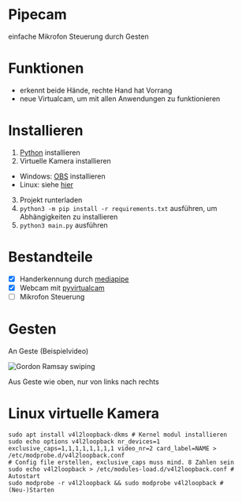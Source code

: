 # Pipecam
einfache Mikrofon Steuerung durch Gesten 

# Funktionen
- erkennt beide Hände, rechte Hand hat Vorrang
- neue Virtualcam, um mit allen Anwendungen zu funktionieren

# Installieren
1. [Python](https://www.python.org/downloads/) installieren
2. Virtuelle Kamera installieren
- Windows: [OBS](https://obsproject.com/download) installieren
- Linux: siehe [hier](#linux-virtuelle-kamera)
3. Projekt runterladen
4. `python3 -m pip install -r requirements.txt` ausführen, um Abhängigkeiten zu installieren
5. `python3 main.py` ausführen

# Bestandteile
- [x] Handerkennung durch [mediapipe](https://mediapipe.dev)
- [x] Webcam mit [pyvirtualcam](https://github.com/letmaik/pyvirtualcam)
- [ ] Mikrofon Steuerung

# Gesten
An Geste (Beispielvideo)

![Gordon Ramsay swiping](https://c.tenor.com/XsEnfr0dKp4AAAAC/gordon-ramsey-swipe.gif)

Aus Geste
wie oben, nur von links nach rechts

# Linux virtuelle Kamera
```
sudo apt install v4l2loopback-dkms # Kernel modul installieren
sudo echo options v4l2loopback nr_devices=1 exclusive_caps=1,1,1,1,1,1,1,1 video_nr=2 card_label=NAME > /etc/modprobe.d/v4l2loopback.conf 
# Config file erstellen, exclusive_caps muss mind. 8 Zahlen sein
sudo echo v4l2loopback > /etc/modules-load.d/v4l2loopback.conf # Autostart
sudo modprobe -r v4l2loopback && sudo modprobe v4l2loopback # (Neu-)Starten
```
